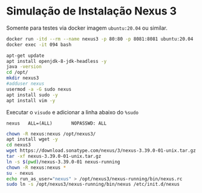 # Simulação de Instalação Nexus 3

Somente para testes via docker imagem `ubuntu:20.04` ou similar.

```sh
docker run -itd --rm --name nexus3 -p 80:80 -p 8081:8081 ubuntu:20.04
docker exec -it 094 bash

apt-get update
apt install openjdk-8-jdk-headless -y
java -version
cd /opt/
mkdir nexus3
#adduser nexus
usermod -a -G sudo nexus
apt install sudo -y
apt install vim -y
```

Executar o `visudo` e adicionar a linha abaixo do `%sudo`

```
nexus   ALL=(ALL)       NOPASSWD: ALL
```

```sh
chown -R nexus:nexus /opt/nexus3/
apt install wget -y
cd nexus3
wget https://download.sonatype.com/nexus/3/nexus-3.39.0-01-unix.tar.gz
tar -xf nexus-3.39.0-01-unix.tar.gz
ln -s $(pwd)/nexus-3.39.0-01 nexus-running
chown -R nexus:nexus *
su - nexus
echo run_as_user="nexus" > /opt/nexus3/nexus-running/bin/nexus.rc
sudo ln -s /opt/nexus3/nexus-running/bin/nexus /etc/init.d/nexus
```
